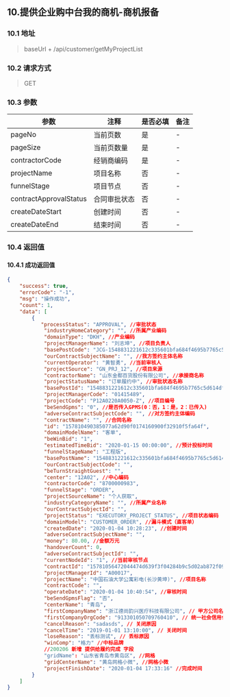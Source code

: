 <!--
 * @Description: In User Settings Edit
 * @Author: hdx
 * @Date: 2020-02-04 14:20:15
 * @LastEditors  : hdx
 * @LastEditTime : 2020-02-13 13:35:59
 -->
## 10.提供企业购中台我的商机-商机报备

### 10.1 地址
>  baseUrl + /api/customer/getMyProjectList

### 10.2 请求方式
> GET

### 10.3 参数

|  参数   | 注释  |是否必填  |备注  |
|  ----  | ----  |----  |----  |
| pageNo  | 当前页数 | 是 |- |
| pageSize  | 当前页数量 | 是 |- |
| contractorCode  | 经销商编码 | 是 |-|
| projectName  | 项目名称 | 否 |- |
| funnelStage  | 项目节点 | 否 |- |
| contractApprovalStatus  | 合同审批状态 | 否 |- |
| createDateStart  | 创建时间 | 否 |- |
| createDateEnd  | 结束时间 | 否 |- |


### 10.4 返回值 

#### 10.4.1  成功返回值
```json 
{
    "success": true,
    "errorCode": "-1",
    "msg": "操作成功",
    "count": 1,
    "data": [
        {
           "processStatus": "APPROVAL", //审批状态
            "industryHomeCategory": "", //所属产业编码
            "domainType": "DKH", //产业编码
            "projectManagerName": "刘志坤", //项目负责人
            "basePostCode": "JCG-1548831221612c335601bfa684f4695b7765c5d614df6", //基础岗code
            "ourContractSubjectName": "", //我方签约主体名称
            "currentOperator": "黄智勇", //当前审核人
            "projectSource": "GN_PRJ_12", //项目来源
            "contractorName": "山东金都百货股份有限公司", //承接商名称
            "projectStatusName": "订单履约中", //审批状态名称
            "basePostId": "1548831221612c335601bfa684f4695b7765c5d614df6", //基础岗id
            "projectManagerCode": "01415489",
            "projectCode": "P12A0220A0050-Z", //项目编号
            "beSendGpms": "0", //是否传入GPMS(0：否，1：是，2：已传入)
            "adverseContractSubjectCode": "", //对方签约主体编码
            "contractName": "", //合同名称
            "id": "157810490385077a62d90f0174160900f32910f5fa64f",
            "domainModelName": "客单",
            "beWinBid": "1",
            "estimatedTimeBid": "2020-01-15 00:00:00", //预计投标时间
            "funnelStageName": "工程版",
            "basePostName": "1548831221612c335601bfa684f4695b7765c5d614df6",
            "ourContractSubjectCode": "",
            "beTurnStraightGuest": "",
            "center": "12A02", //中心编码
            "contractorCode": "8700000983",
            "funnelStage": "ORDER",
            "projectSourceName": "个人获取",
            "industryCategoryName": "", //所属产业名称
            "ourContractSubjectId": "",
            "projectStatus": "EXECUTORY_PROJECT_STATUS", //项目状态编码
            "domainModel": "CUSTOMER_ORDER", //漏斗模式（直客单）
            "createdDate": "2020-01-04 10:28:23", //创建时间
            "adverseContractSubjectName": "",
            "money": 80.00, //金额万元
            "handoverCount": 0,
            "adverseContractSubjectId": "",
            "currentNodeId": "1", //当前审核节点
            "contractId": "15781056472044474d639f3f04284b9c5d02ab872f094",
            "projectManagerId": "A00017",
            "projectName": "中国石油大学公寓彩电(长沙黄坤)", //项目名称
            "contractCode": "",
            "operateDate": "2020-01-04 10:40:54", //审核时间
            "beSendGpmsFlag": "否",
            "centerName": "青岛",
            "firstCompanyName": "浙江德尚韵兴医疗科技有限公司", // 甲方公司名称
            "firstCompanyOrgCode": "913301050709760410", // 统一社会信用代码
            "cancelReason": "sadasds", // 关闭原因
            "cancelTime": "2019-01-01 13:10:00", // 关闭时间
            "loseReason": "丢标测试", // 丢标原因
            "winComp": "格力" //中标品牌
            //200206 新增 提供给履约完成 字段
            "gridName": "山东省青岛市黄岛区", //网格
            "gridCenterName": "黄岛网格小微", //网格小微
            "projectFinishDate": "2020-01-04 17:33:16" //完成时间
        }
    ]
}
```

